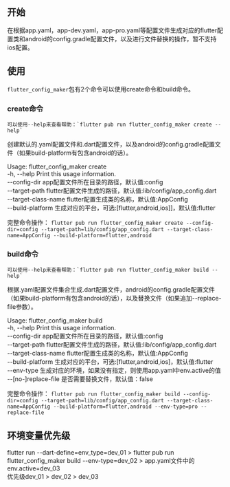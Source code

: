 ## 开始

在根据app.yaml，app-dev.yaml，app-pro.yaml等配置文件生成对应的flutter配置类和android的config.gradle配置文件，以及进行文件替换的操作，暂不支持ios配置。

## 使用

`flutter_config_maker`包有2个命令可以使用create命令和build命令。

### create命令

    可以使用--help来查看帮助：`flutter pub run flutter_config_maker create --help`

创建默认的.yaml配置文件和.dart配置文件，以及android的config.gradle配置文件（如果build-platform有包含android的话）。

Usage: flutter_config_maker create  
-h, --help                 Print this usage information.  
    --config-dir           app配置文件所在目录的路径，默认值:config  
    --target-path          flutter配置文件生成的路径，默认值:lib/config/app_config.dart  
    --target-class-name    flutter配置生成类的名称，默认值:AppConfig  
    --build-platform       生成对应的平台，可选:[flutter,android,ios]]，默认值:flutter

完整命令操作：
`flutter pub run flutter_config_maker create --config-dir=config --target-path=lib/config/app_config.dart --target-class-name=AppConfig --build-platform=flutter,android`

### build命令

    可以使用--help来查看帮助：`flutter pub run flutter_config_maker build --help`

根据.yaml配置文件集合生成.dart配置文件，android的config.gradle配置文件（如果build-platform有包含android的话），以及替换文件（如果追加--replace-file参数）。

Usage: flutter_config_maker build  
-h, --help                 Print this usage information.  
    --config-dir           app配置文件所在目录的路径，默认值:config  
    --target-path          flutter配置文件生成的路径，默认值:lib/config/app_config.dart  
    --target-class-name    flutter配置生成类的名称，默认值:AppConfig  
    --build-platform       生成对应的平台，可选:[flutter,android,ios]，默认值:flutter  
    --env-type             生成对应的环境，如果没有指定，则使用app.yaml中env.active的值  
    --[no-]replace-file    是否需要替换文件，默认值：false

完整命令操作：
`flutter pub run flutter_config_maker build --config-dir=config --target-path=lib/config/app_config.dart --target-class-name=AppConfig --build-platform=flutter,android --env-type=pro --replace-file`

## 环境变量优先级

flutter run --dart-define=env_type=dev_01 > flutter pub run flutter_config_maker build --env-type=dev_02 > app.yaml文件中的env.active=dev_03  
优先级dev_01 > dev_02 > dev_03
